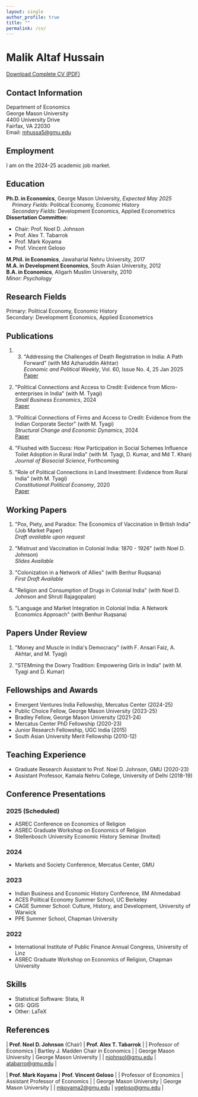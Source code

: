 ```yaml
---
layout: single
author_profile: true
title: ""
permalink: /cv/
---
```


# Malik Altaf Hussain
[Download Complete CV (PDF)](/files/CV.pdf)

## Contact Information
Department of Economics  
George Mason University  
4400 University Drive  
Fairfax, VA 22030  
Email: [mhussa5@gmu.edu](mailto:mhussa5@gmu.edu)

## Employment
I am on the 2024-25 academic job market.

## Education
**Ph.D. in Economics**, George Mason University, *Expected May 2025*  
&nbsp;&nbsp;&nbsp;&nbsp;*Primary Fields:* Political Economy, Economic History  
&nbsp;&nbsp;&nbsp;&nbsp;*Secondary Fields:* Development Economics, Applied Econometrics  
**Dissertation Committee:**  
- Chair: Prof. Noel D. Johnson
- Prof. Alex T. Tabarrok
- Prof. Mark Koyama
- Prof. Vincent Geloso

**M.Phil. in Economics**, Jawaharlal Nehru University, 2017  
**M.A. in Development Economics**, South Asian University, 2012  
**B.A. in Economics**, Aligarh Muslim University, 2010  
*Minor: Psychology*

## Research Fields
Primary: Political Economy, Economic History  
Secondary: Development Economics, Applied Econometrics

## Publications

1. 3. "Addressing the Challenges of Death Registration in India: A Path Forward" (with Md Azharuddin Akhtar)  
   *Economic and Political Weekly*, Vol. 60, Issue No. 4, 25 Jan 2025  
   [Paper](https://www.epw.in/journal/2025/4/commentary/addressing-challenges-death-registration-india.html)

2. "Political Connections and Access to Credit: Evidence from Micro-enterprises in India" (with M. Tyagi)  
   *Small Business Economics*, 2024  
   [Paper](https://doi.org/10.1007/s11187-024-00950-y)

3. "Political Connections of Firms and Access to Credit: Evidence from the Indian Corporate Sector" (with M. Tyagi)  
   *Structural Change and Economic Dynamics*, 2024  
   [Paper](https://doi.org/10.1016/j.strueco.2024.03.006)

4. "Flushed with Success: How Participation in Social Schemes Influence Toilet Adoption in Rural India" (with M. Tyagi, D. Kumar, and Md T. Khan)  
   *Journal of Biosocial Science*, Forthcoming

5. "Role of Political Connections in Land Investment: Evidence from Rural India" (with M. Tyagi)  
   *Constitutional Political Economy*, 2020  
   [Paper](https://doi.org/10.1007/s10602-019-09293-3)

## Working Papers

1. "Pox, Piety, and Paradox: The Economics of Vaccination in British India" (Job Market Paper)  
   *Draft available upon request*

2. "Mistrust and Vaccination in Colonial India: 1870 - 1926" (with Noel D. Johnson)  
   *Slides Available*

3. "Colonization in a Network of Allies" (with Benhur Ruqsana)  
   *First Draft Available*

4. "Religion and Consumption of Drugs in Colonial India" (with Noel D. Johnson and Shruti Rajagopalan)

5. "Language and Market Integration in Colonial India: A Network Economics Approach" (with Benhur Ruqsana)

## Papers Under Review

1. "Money and Muscle in India's Democracy" (with F. Ansari Faiz, A. Akhtar, and M. Tyagi)  
   
2. "STEMming the Dowry Tradition: Empowering Girls in India" (with M. Tyagi and D. Kumar)  
   

## Fellowships and Awards
- Emergent Ventures India Fellowship, Mercatus Center (2024-25)
- Public Choice Fellow, George Mason University (2023-25)
- Bradley Fellow, George Mason University (2021-24)
- Mercatus Center PhD Fellowship (2020-23)
- Junior Research Fellowship, UGC India (2015)
- South Asian University Merit Fellowship (2010-12)

## Teaching Experience
- Graduate Research Assistant to Prof. Noel D. Johnson, GMU (2020-23)
- Assistant Professor, Kamala Nehru College, University of Delhi (2018-19)

## Conference Presentations
### 2025 (Scheduled)
- ASREC Conference on Economics of Religion  
- ASREC Graduate Workshop on Economics of Religion  
- Stellenbosch University Economic History Seminar (Invited)

### 2024
- Markets and Society Conference, Mercatus Center, GMU

### 2023
- Indian Business and Economic History Conference, IIM Ahmedabad
- ACES Political Economy Summer School, UC Berkeley
- CAGE Summer School: Culture, History, and Development, University of Warwick
- PPE Summer School, Chapman University

### 2022
- International Institute of Public Finance Annual Congress, University of Linz
- ASREC Graduate Workshop on Economics of Religion, Chapman University

## Skills
- Statistical Software: Stata, R
- GIS: QGIS
- Other: LaTeX

## References

| **Prof. Noel D. Johnson** (Chair) | **Prof. Alex T. Tabarrok** |
| Professor of Economics | Bartley J. Madden Chair in Economics |
| George Mason University | George Mason University |
| [njohnsol@gmu.edu](mailto:njohnsol@gmu.edu) | [atabarro@gmu.edu](mailto:atabarro@gmu.edu) |

| **Prof. Mark Koyama** | **Prof. Vincent Geloso** |
| Professor of Economics | Assistant Professor of Economics |
| George Mason University | George Mason University |
| [mkoyama2@gmu.edu](mailto:mkoyama2@gmu.edu) | [vgeloso@gmu.edu](mailto:vgeloso@gmu.edu) |